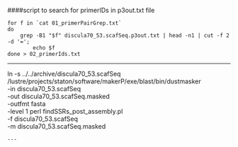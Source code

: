 ####script to search for primerIDs in p3out.txt file
```
for f in `cat 01_primerPairGrep.txt`
do 
	grep -B1 "$f" discula70_53.scafSeq.p3out.txt | head -n1 | cut -f 2 -d '='; 
        echo $f
done > 02_primerIds.txt
```
---
ln -s ../../archive/discula70_53.scafSeq 
/lustre/projects/staton/software/makerP/exe/blast/bin/dustmasker \
-in discula70_53.scafSeq \
-out discula70_53.scafSeq.masked \
-outfmt fasta \
-level 1
perl findSSRs_post_assembly.pl \
-f discula70_53.scafSeq \
-m discula70_53.scafSeq.masked
```
---
